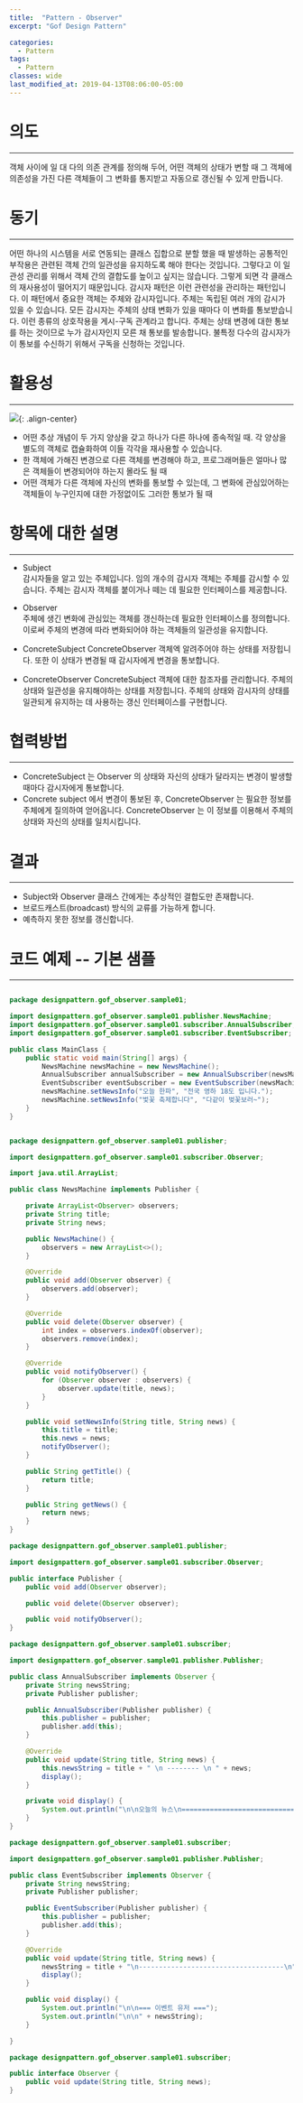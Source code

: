 ```yaml
---
title:  "Pattern - Observer"
excerpt: "Gof Design Pattern"

categories:
  - Pattern
tags:
  - Pattern 
classes: wide
last_modified_at: 2019-04-13T08:06:00-05:00
---
```


> 


# 의도 

***

객체 사이에 일 대 다의 의존 관계를 정의해 두어, 어떤 객체의 상태가 변할 때 그 객체에 의존성을 가진 다른 객체들이 그 변화를 통지받고 자동으로 갱신될 수 있게 만듭니다.

# 동기 

***

어떤 하나의 시스템을 서로 연동되는 클래스 집합으로 분할 했을 때 발생하는 공통적인 부작용은 관련된 객체 간의 일관성을 유지하도록 해야 한다는 것입니다.
그렇다고 이 일관성 관리를 위해서 객체 간의 결합도를 높이고 싶지는 않습니다. 그렇게 되면 각 클래스의 재사용성이 떨어지기 때문입니다.
감시자 패턴은 이런 관련성을 관리하는 패턴입니다. 이 패턴에서 중요한 객체는 주체와 감시자입니다. 주체는 독립된 여러 개의 감시가 있을 수 있습니다.
모든 감시자는 주체의 상태 변화가 있을 때마다 이 변화를 통보받습니다.
이런 종류의 상호작용을 게시-구독 관계라고 합니다. 주체는 상태 변경에 대한 통보를 하는 것이므로 누가 감시자인지 모른 채 통보를 발송합니다.
불특정 다수의 감시자가 이 통보를 수신하기 위해서 구독을 신청하는 것입니다.

# 활용성  

***

![](https://keepinmindsh.github.io/lines/assets/img/observer.png){: .align-center}

- 어떤 추상 개념이 두 가지 양상을 갖고 하나가 다른 하나에 종속적일 때. 각 양상을 별도의 객체로 캡슐화하여 이들 각각을 재사용할 수 있습니다.
- 한 객체에 가해진 변경으로 다른 객체를 변경해야 하고, 프로그래머들은 얼마나 많은 객체들이 변경되어야 하는지 몰라도 될 때
- 어떤 객체가 다른 객체에 자신의 변화를 통보할 수 있는데, 그 변화에 관심있어하는 객체들이 누구인지에 대한 가정없이도 그러한 통보가 될 때

# 항목에 대한 설명 

***

- Subject  
감시자들을 알고 있는 주체입니다. 임의 개수의 감시자 객체는 주체를 감시할 수 있습니다. 주체는 감시자 객체를 붙이거나 떼는 데 필요한 인터페이스를 제공합니다.

- Observer  
주체에 생긴 변화에 관심있는 객체를 갱신하는데 필요한 인터페이스를 정의합니다. 이로써 주체의 변경에 따라 변화되어야 하는 객체들의 일관성을 유지합니다.

- ConcreteSubject 
ConcreteObserver 객체엑 알려주어야 하는 상태를 저장힙니다. 또한 이 상태가 변경될 때 감시자에게 변경을 통보합니다.

- ConcreteObserver 
ConcreteSubject 객체에 대한 참조자를 관리합니다. 주체의 상태와 일관성을 유지해야하는 상태를 저장힙니다. 주체의 상태와 감시자의 상태를 일관되게 유지하는 데 사용하는 갱신 인터페이스를 구현합니다.

# 협력방법 

***

- ConcreteSubject 는 Observer 의 상태와 자신의 상태가 달라지는 변경이 발생할 때마다 감시자에게 통보합니다.
- Concrete subject 에서 변경이 통보된 후, ConcreteObserver 는 필요한 정보를 주체에게 질의하여 얻어옵니다. ConcreteObserver 는 이 정보를 이용해서 주체의 상태와 자신의 상태를 일치시킵니다.

# 결과  

***

- Subject와 Observer 클래스 간에게는 추상적인 결합도만 존재합니다.
- 브로드캐스트(broadcast) 방식의 교류를 가능하게 합니다.
- 예측하지 못한 정보를 갱신합니다.


# 코드 예제 -- 기본 샘플 

***

```java

package designpattern.gof_observer.sample01;

import designpattern.gof_observer.sample01.publisher.NewsMachine;
import designpattern.gof_observer.sample01.subscriber.AnnualSubscriber;
import designpattern.gof_observer.sample01.subscriber.EventSubscriber;

public class MainClass {
    public static void main(String[] args) {
        NewsMachine newsMachine = new NewsMachine();
        AnnualSubscriber annualSubscriber = new AnnualSubscriber(newsMachine);
        EventSubscriber eventSubscriber = new EventSubscriber(newsMachine);
        newsMachine.setNewsInfo("오늘 한파", "전국 영하 18도 입니다.");
        newsMachine.setNewsInfo("벛꽃 축제합니다", "다같이 벚꽃보러~");
    }
}

```

```java

package designpattern.gof_observer.sample01.publisher;

import designpattern.gof_observer.sample01.subscriber.Observer;

import java.util.ArrayList;

public class NewsMachine implements Publisher {

    private ArrayList<Observer> observers;
    private String title;
    private String news;

    public NewsMachine() {
        observers = new ArrayList<>();
    }

    @Override
    public void add(Observer observer) {
        observers.add(observer);
    }

    @Override
    public void delete(Observer observer) {
        int index = observers.indexOf(observer);
        observers.remove(index);
    }

    @Override
    public void notifyObserver() {
        for (Observer observer : observers) {
            observer.update(title, news);
        }
    }

    public void setNewsInfo(String title, String news) {
        this.title = title;
        this.news = news;
        notifyObserver();
    }

    public String getTitle() {
        return title;
    }

    public String getNews() {
        return news;
    }
}

package designpattern.gof_observer.sample01.publisher;

import designpattern.gof_observer.sample01.subscriber.Observer;

public interface Publisher {
    public void add(Observer observer);

    public void delete(Observer observer);

    public void notifyObserver();
}

package designpattern.gof_observer.sample01.subscriber;

import designpattern.gof_observer.sample01.publisher.Publisher;

public class AnnualSubscriber implements Observer {
    private String newsString;
    private Publisher publisher;

    public AnnualSubscriber(Publisher publisher) {
        this.publisher = publisher;
        publisher.add(this);
    }

    @Override
    public void update(String title, String news) {
        this.newsString = title + " \n -------- \n " + news;
        display();
    }

    private void display() {
        System.out.println("\n\n오늘의 뉴스\n============================\n\n" + newsString);
    }
}

package designpattern.gof_observer.sample01.subscriber;

import designpattern.gof_observer.sample01.publisher.Publisher;

public class EventSubscriber implements Observer {
    private String newsString;
    private Publisher publisher;

    public EventSubscriber(Publisher publisher) {
        this.publisher = publisher;
        publisher.add(this);
    }

    @Override
    public void update(String title, String news) {
        newsString = title + "\n------------------------------------\n" + news;
        display();
    }

    public void display() {
        System.out.println("\n\n=== 이벤트 유저 ===");
        System.out.println("\n\n" + newsString);
    }

}

package designpattern.gof_observer.sample01.subscriber;

public interface Observer {
    public void update(String title, String news);
}

```


